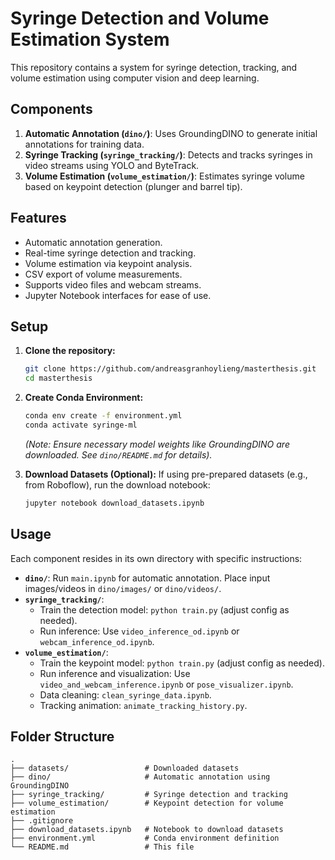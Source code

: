 # Syringe Detection and Volume Estimation System

This repository contains a system for syringe detection, tracking, and volume estimation using computer vision and deep learning.

## Components

1.  **Automatic Annotation (`dino/`)**: Uses GroundingDINO to generate initial annotations for training data.
2.  **Syringe Tracking (`syringe_tracking/`)**: Detects and tracks syringes in video streams using YOLO and ByteTrack.
3.  **Volume Estimation (`volume_estimation/`)**: Estimates syringe volume based on keypoint detection (plunger and barrel tip).

## Features

-   Automatic annotation generation.
-   Real-time syringe detection and tracking.
-   Volume estimation via keypoint analysis.
-   CSV export of volume measurements.
-   Supports video files and webcam streams.
-   Jupyter Notebook interfaces for ease of use.

## Setup

1.  **Clone the repository:**
    ```bash
    git clone https://github.com/andreasgranhoylieng/masterthesis.git
    cd masterthesis
    ```

2.  **Create Conda Environment:**
    ```bash
    conda env create -f environment.yml
    conda activate syringe-ml
    ```
    *(Note: Ensure necessary model weights like GroundingDINO are downloaded. See `dino/README.md` for details).*

3.  **Download Datasets (Optional):**
    If using pre-prepared datasets (e.g., from Roboflow), run the download notebook:
    ```bash
    jupyter notebook download_datasets.ipynb
    ```

## Usage

Each component resides in its own directory with specific instructions:

-   **`dino/`**: Run `main.ipynb` for automatic annotation. Place input images/videos in `dino/images/` or `dino/videos/`.
-   **`syringe_tracking/`**:
    -   Train the detection model: `python train.py` (adjust config as needed).
    -   Run inference: Use `video_inference_od.ipynb` or `webcam_inference_od.ipynb`.
-   **`volume_estimation/`**:
    -   Train the keypoint model: `python train.py` (adjust config as needed).
    -   Run inference and visualization: Use `video_and_webcam_inference.ipynb` or `pose_visualizer.ipynb`.
    -   Data cleaning: `clean_syringe_data.ipynb`.
    -   Tracking animation: `animate_tracking_history.py`.

## Folder Structure

```
.
├── datasets/                 # Downloaded datasets
├── dino/                     # Automatic annotation using GroundingDINO
├── syringe_tracking/         # Syringe detection and tracking
├── volume_estimation/        # Keypoint detection for volume estimation
├── .gitignore
├── download_datasets.ipynb   # Notebook to download datasets
├── environment.yml           # Conda environment definition
└── README.md                 # This file
```